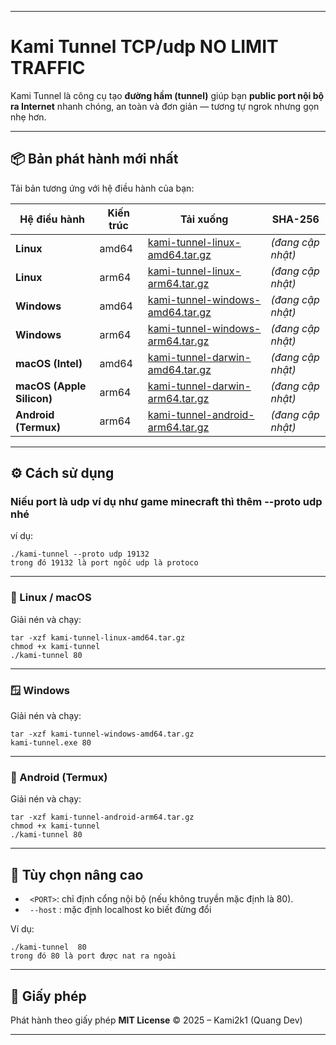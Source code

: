
---

#  Kami Tunnel TCP/udp NO LIMIT TRAFFIC 

Kami Tunnel là công cụ tạo **đường hầm (tunnel)** giúp bạn **public port nội bộ ra Internet** nhanh chóng, an toàn và đơn giản — tương tự ngrok nhưng gọn nhẹ hơn.

---

## 📦 Bản phát hành mới nhất

Tải bản tương ứng với hệ điều hành của bạn:

| Hệ điều hành              | Kiến trúc | Tải xuống                                                                                                                       | SHA-256           |
| ------------------------- | --------- | ------------------------------------------------------------------------------------------------------------------------------- | ----------------- |
| **Linux**                 | amd64     | [kami-tunnel-linux-amd64.tar.gz](https://github.com/kami2k1/tunnel/releases/latest/download/kami-tunnel-linux-amd64.tar.gz)     | *(đang cập nhật)* |
| **Linux**                 | arm64     | [kami-tunnel-linux-arm64.tar.gz](https://github.com/kami2k1/tunnel/releases/latest/download/kami-tunnel-linux-arm64.tar.gz)     | *(đang cập nhật)* |
| **Windows**               | amd64     | [kami-tunnel-windows-amd64.tar.gz](https://github.com/kami2k1/tunnel/releases/latest/download/kami-tunnel-windows-amd64.tar.gz) | *(đang cập nhật)* |
| **Windows**               | arm64     | [kami-tunnel-windows-arm64.tar.gz](https://github.com/kami2k1/tunnel/releases/latest/download/kami-tunnel-windows-arm64.tar.gz) | *(đang cập nhật)* |
| **macOS (Intel)**         | amd64     | [kami-tunnel-darwin-amd64.tar.gz](https://github.com/kami2k1/tunnel/releases/latest/download/kami-tunnel-darwin-amd64.tar.gz)   | *(đang cập nhật)* |
| **macOS (Apple Silicon)** | arm64     | [kami-tunnel-darwin-arm64.tar.gz](https://github.com/kami2k1/tunnel/releases/latest/download/kami-tunnel-darwin-arm64.tar.gz)   | *(đang cập nhật)* |
| **Android (Termux)**      | arm64     | [kami-tunnel-android-arm64.tar.gz](https://github.com/kami2k1/tunnel/releases/latest/download/kami-tunnel-android-arm64.tar.gz) | *(đang cập nhật)* |

---

## ⚙️ Cách sử dụng
###  Niếu port là udp ví dụ như game minecraft  thì thêm --proto udp nhé 


ví dụ:

```
./kami-tunnel --proto udp 19132
trong đó 19132 là port ngốc udp là protoco 
```

---
### 🐧 Linux / macOS

Giải nén và chạy:

```
tar -xzf kami-tunnel-linux-amd64.tar.gz
chmod +x kami-tunnel
./kami-tunnel 80
```

---

### 🪟 Windows

Giải nén và chạy:

```
tar -xzf kami-tunnel-windows-amd64.tar.gz
kami-tunnel.exe 80
```

---

### 📱 Android (Termux)

Giải nén và chạy:

```
tar -xzf kami-tunnel-android-arm64.tar.gz
chmod +x kami-tunnel
./kami-tunnel 80
```

---

## 🔐 Tùy chọn nâng cao

* ` <PORT>`: chỉ định cổng nội bộ (nếu không truyền mặc định là 80).
* ` --host` : mặc định  localhost ko biết đừng đổi 


Ví dụ:

```
./kami-tunnel  80 
trong đó 80 là port được nat ra ngoài 
```

---

## 📜 Giấy phép

Phát hành theo giấy phép **MIT License**
© 2025 – Kami2k1 (Quang Dev)

---